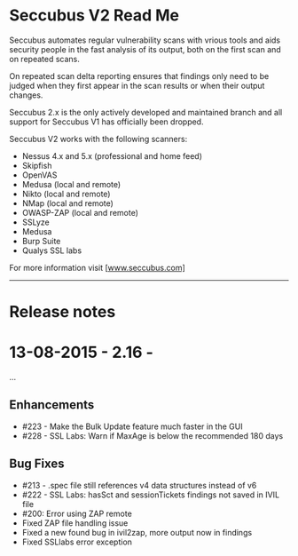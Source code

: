 Seccubus V2 Read Me
===================
Seccubus automates regular vulnerability scans with vrious tools and aids 
security people in the fast analysis of its output, both on the first scan and 
on repeated scans.

On repeated scan delta reporting ensures that findings only need to be judged 
when they first appear in the scan results or when their output changes.

Seccubus 2.x is the only actively developed and maintained branch and all support 
for Seccubus V1 has officially been dropped. 

Seccubus V2 works with the following scanners:
* Nessus 4.x and 5.x (professional and home feed)
* Skipfish
* OpenVAS
* Medusa (local and remote)
* Nikto (local and remote)
* NMap (local and remote)
* OWASP-ZAP (local and remote)
* SSLyze
* Medusa
* Burp Suite
* Qualys SSL labs

For more information visit [www.seccubus.com]

---

Release notes
=============

13-08-2015 - 2.16 - 
=========================================
...

Enhancements
------------
* #223 - Make the Bulk Update feature much faster in the GUI
* #228 - SSL Labs: Warn if MaxAge is below the recommended 180 days

Bug Fixes
---------
* #213 - .spec file still references v4 data structures instead of v6
* #222 - SSL Labs: hasSct and sessionTickets findings not saved in IVIL file
* #200: Error using ZAP remote
* Fixed ZAP file handling issue
* Fixed a new found bug in ivil2zap, more output now in findings
* Fixed SSLlabs error exception